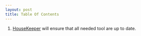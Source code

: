 ```yaml
---
layout: post
title: Table Of Contents
---
```


1. [HouseKeeper](../articles/HouseKeeper.md) will ensure that all needed tool are up to date.
